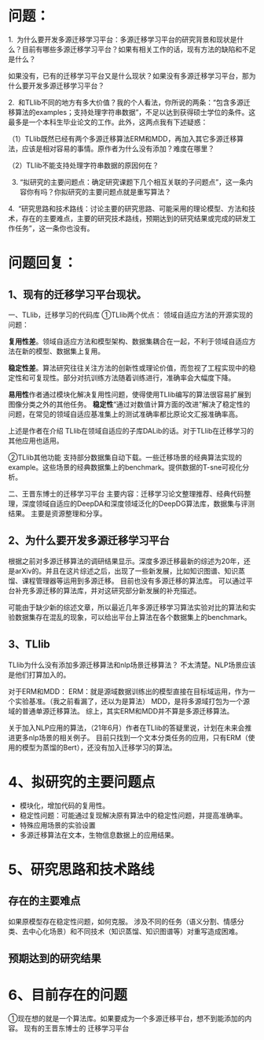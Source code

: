 # 问题：
1.  为什么要开发多源迁移学习平台：多源迁移学习平台的研究背景和现状是什么？目前有哪些多源迁移学习平台？如果有相关工作的话，现有方法的缺陷和不足是什么？

如果没有，已有的迁移学习平台又是什么现状？如果没有多源迁移学习平台，那为什么要开发多源迁移学习平台？

2.  和TLlib不同的地方有多大价值？我的个人看法，你所说的两条：“包含多源迁移算法的examples；支持处理字符串数据”，不足以达到获得硕士学位的条件。这最多是一个本科生毕业论文的工作。此外，这两点我有下述疑惑：

（1）TLlib既然已经有两个多源迁移算法ERM和MDD，再加入其它多源迁移算法，应该是相对容易的事情。原作者为什么没有添加？难度在哪里？

（2）TLlib不能支持处理字符串数据的原因何在？

3. “拟研究的主要问题点：确定研究课题下几个相互关联的子问题点”，这一条内容你有吗？你拟研究的主要问题点就是重写算法？

4.  “研究思路和技术路线：讨论主要的研究思路、可能采用的理论模型、方法和技术，存在的主要难点，主要的研究技术路线，预期达到的研究结果或完成的研发工作任务”，这一条你也没有。

# 问题回复：

## 1、现有的迁移学习平台现状。

一、TLlib，迁移学习的代码库
①TLlib两个优点：
领域自适应方法的开源实现的问题：

**复用性差**。领域自适应方法和模型架构、数据集耦合在一起，不利于领域自适应方法在新的模型、数据集上复用。

**稳定性差**。算法研究往往关注方法的创新性或理论价值，而忽视了工程实现中的稳定性和可复现性。部分对抗训练方法随着训练进行，准确率会大幅度下降。

**易用性**作者通过模块化解决复用性问题，使得使用TLlib编写的算法很容易扩展到图像分类之外的其他任务。
**稳定性**“通过对数值计算方面的改进”解决了稳定性的问题，在常见的领域自适应基准集上的测试准确率都比原论文汇报准确率高。

上述是作者在介绍 TLlib在领域自适应的子库DALib的话。对于TLlib在迁移学习的其他应用也适用。

②TLlib其他功能
支持部分数据集自动下载。一些迁移场景的经典算法实现的example。这些场景的经典数据集上的benchmark。提供数据的T-sne可视化分析。

二、王晋东博士的迁移学习平台
主要内容：迁移学习论文整理推荐、经典代码整理，深度领域自适应的DeepDA和深度领域泛化的DeepDG算法库，数据集与评测结果。
主要是资源整理和分享。

## 2、为什么要开发多源迁移学习平台
根据之前对多源迁移算法的调研结果显示。深度多源迁移最新的综述为20年，还是arXiv的。并且在这片综述之后，出现了一些新发展，比如知识图谱、知识蒸馏、课程管理器等运用到多源迁移。
目前也没有多源迁移的算法库。
可以通过平台补充多源迁移的算法库，并对这研究部分新发展的补充描述。

可能由于缺少新的综述文章，所以最近几年多源迁移学习算法实验对比的算法和实验数据集存在混乱的现象，可以给出平台上算法在各个数据集上的benchmark。

## 3、TLlib
TLlib为什么没有添加多源迁移算法和nlp场景迁移算法？
不太清楚。NLP场景应该是他们打算加入的。

对于ERM和MDD：
ERM：就是源域数据训练出的模型直接在目标域运用，作为一个实验基准。（我之前看漏了，还以为是算法）
MDD，是将多源域打包为一个源域的普通单源迁移算法。
综上，其实ERM和MDD并不算是多源迁移算法。

关于加入NLP应用的算法，（21年6月）作者在TLlib的答疑里说，计划在未来会推进更多nlp场景的相关例子。
目前只找到一个文本分类任务的应用，只有ERM（使用的模型为蒸馏的Bert），还没有加入迁移学习的算法。

# 4、拟研究的主要问题点

- 模块化，增加代码的复用性。
- 稳定性问题：可能通过复现解决原有算法中的稳定性问题，并提高准确率。
- 特殊应用场景的实验设置
- 多源迁移算法在文本，生物信息数据上的应用结果。


# 5、研究思路和技术路线


## 存在的主要难点
如果原模型存在稳定性问题，如何克服。
涉及不同的任务（语义分割、情感分类、去中心化场景）和不同技术（知识蒸馏、知识图谱等）对重写造成困难。


## 预期达到的研究结果


# 6、目前存在的问题

①现在想的就是一个算法库。如果要成为一个多源迁移平台，想不到能添加的内容。
现有的王晋东博士的 迁移学习平台